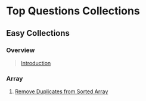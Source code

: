 # Top Questions Collections

## Easy Collections

### Overview
> [Introduction](https://leetcode.com/explore/interview/card/top-interview-questions-easy/)

### Array
1. [Remove Duplicates from Sorted Array](array/remove_duplicates_from_array.py)
